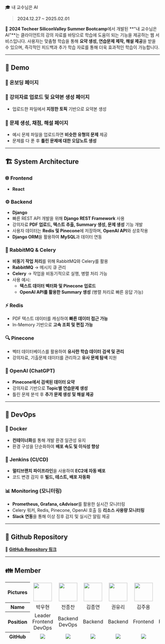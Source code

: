  🎓 내 교수님은 AI

> **2024.12.27 ~ 2025.02.01**

📌 **2024 Techeer SiliconValley Summer Bootcamp**에서 개발된 **"내 교수님은 AI"**는 클라이언트의 강의 자료를 바탕으로 학습에 도움이 되는 기능을 제공하는 웹 서비스입니다. 사용자는 맞춤형 학습을 통해 **요약 생성, 연습문제 제작, 해설 제공**을 받을 수 있으며, 즉각적인 피드백과 추가 학습 자료를 통해 더욱 효과적인 학습이 가능합니다.

---

## 🚀 Demo

### 🎉 온보딩 페이지
### 📂 강의자료 업로드 및 요약본 생성 페이지
- 업로드한 파일에서 **지정한 토픽** 기반으로 요약본 생성

### 📝 문제 생성, 채점, 해설 페이지
- 예시 문제 파일을 업로드하면 **비슷한 유형의 문제** 제공
- 문제를 다 푼 후 **틀린 문제에 대한 오답노트 생성**

---

## 🏗️ System Architecture

### 🌐 Frontend
- **React**

### ⚙️ Backend
- **Django**
- 빠른 REST API 개발을 위해 **Django REST Framework** 사용
- 강의자료 **PDF 업로드, 텍스트 추출, Summary 생성, 문제 생성** 기능 개발
- 사용자 데이터는 **Redis 및 Pinecone**에 저장하며, **OpenAI API**와 상호작용
- **Django ORM**을 활용하여 **MySQL**과 데이터 연동

### 📨 RabbitMQ & Celery
- **비동기 작업 처리**를 위해 RabbitMQ와 Celery를 활용
- **RabbitMQ** → 메시지 큐 관리
- **Celery** → 작업을 비동기적으로 실행, 병렬 처리 가능
- 사용 예시:
  - **텍스트 데이터 벡터화 및 Pinecone 업로드**
  - **OpenAI API를 활용한 Summary 생성** (병렬 처리로 빠른 응답 가능)

### ⚡ Redis
- PDF 텍스트 데이터를 캐싱하여 **빠른 데이터 접근 가능**
- In-Memory 기반으로 **고속 조회 및 편집 가능**

### 🔍 Pinecone
- 벡터 데이터베이스를 활용하여 **유사한 학습 데이터 검색 및 관리**
- 강의자료, 기출문제 데이터를 관리하고 **유사 문제 탐색** 지원

### 🤖 OpenAI (ChatGPT)
- **Pinecone에서 검색된 데이터 요약**
- 강의자료 기반으로 **Topic별 연습문제 생성**
- 틀린 문제 분석 후 **추가 문제 생성 및 해설 제공**

---

## 🔧 DevOps

### 🐳 Docker
- **컨테이너화**를 통해 개발 환경 일관성 유지
- 환경 구성을 단순화하여 **배포 속도 및 이식성 향상**

### 🔄 Jenkins (CI/CD)
- **멀티브랜치 파이프라인**을 사용하여 **EC2에 자동 배포**
- 코드 변경 감지 후 **빌드, 테스트, 배포 자동화**

### 📊 Monitoring (모니터링)
- **Prometheus, Grafana, cAdvisor**를 활용한 실시간 모니터링
- Celery 워커, Redis, Pinecone, OpenAI 호출 등 **리소스 사용량 모니터링**
- **Slack 연동**을 통해 이상 징후 감지 및 실시간 알림 제공

---

## 📌 Github Repository
🔗 **[GitHub Repository 링크](https://github.com/your-repository)**

---

## 👪 Member
<table width="100%" align="center" style="border-collapse: collapse; text-align: center;">
<thead>
<tr>
<th>Pictures</th>
<td width="100" align="center">
<a href="https://github.com/woohyun23">
<img src="https://github.com/user-attachments/assets/3aa7adfd-e3e5-418e-b2dc-a03c2ece2ddc" width="60" height="60">
</a>
</td>
<td width="100" align="center">
<a href="https://github.com/JJeonJong">
<img src="https://github.com/user-attachments/assets/ea67f57f-6ae3-4762-9c36-1a13c8f60ae3" width="60" height="60">
</a>
</td>
<td width="100" align="center">
<a href="https://github.com/qsc6543">
<img src="https://github.com/user-attachments/assets/831ef8d1-0674-42dd-88ac-dd2cb2eb90ae" width="60" height="60">
</a>
</td>
<td width="100" align="center">
<a href="https://github.com/yuripbong">
<img src="https://github.com/user-attachments/assets/fe0ef924-14f9-41ac-bd15-8d05e315be52" width="60" height="60">
</a>
</td>
<td width="100" align="center">
<a href="https://github.com/victor8687">
<img src="https://github.com/user-attachments/assets/a35cbd41-8faf-41d4-aea1-6c4fb87580d7" width="60" height="60">
</a>
</td>
<td width="100" align="center">
<a href="https://github.com/Hyochan02">
<img src="https://github.com/user-attachments/assets/d44656b4-71aa-4af4-911c-9ff79f2da479" width="60" height="60">
</a>
</td>
</tr>
<tr>
<th>Name</th>
<td width="100" align="center">박우현</td>
<td width="100" align="center">전종찬</td>
<td width="100" align="center">김종연</td>
<td width="100" align="center">권유리</td>
<td width="100" align="center">김주용</td>
<td width="100" align="center">진효찬</td>
</tr>
<tr>
<th>Position</th>
<td width="150" align="center">
Leader<br>
Frontend<br>
DevOps<br>
</td>
<td width="150" align="center">
Backend<br>
DevOps<br>
</td>
<td width="150" align="center">
Backend<br>
</td>
<td width="150" align="center">
Backend<br>
</td>
<td width="150" align="center">
Frontend<br>
</td>
<td width="150" align="center">
Frontend<br>
</td>
</tr>
<tr>
<th>GitHub</th>
<td width="100" align="center">
<a href="https://github.com/woohyun23">
<img src="http://img.shields.io/badge/woohyun23-green?style=social&logo=github"/>
</a>
</td>
<td width="100" align="center">
<a href="https://github.com/JJeonJong">
<img src="http://img.shields.io/badge/JJeonJong-green?style=social&logo=github"/>
</a>
</td>
<td width="100" align="center">
<a href="https://github.com/qsc6543">
<img src="http://img.shields.io/badge/qsc6543-green?style=social&logo=github"/>
</a>
</td>
<td width="100" align="center">
<a href="https://github.com/yuripbong">
<img src="http://img.shields.io/badge/yuripbong-green?style=social&logo=github"/>
</a>
</td>
<td width="100" align="center">
<a href="https://github.com/victor8687">
<img src="http://img.shields.io/badge/victor8687-green?style=social&logo=github"/>
</a>
</td>
<td width="100" align="center">
<a href="https://github.com/Hyochan02">
<img src="http://img.shields.io/badge/Hyochan02-green?style=social&logo=github"/>
</a>
</td>
</tr>
</thead>
</table>

</br>

